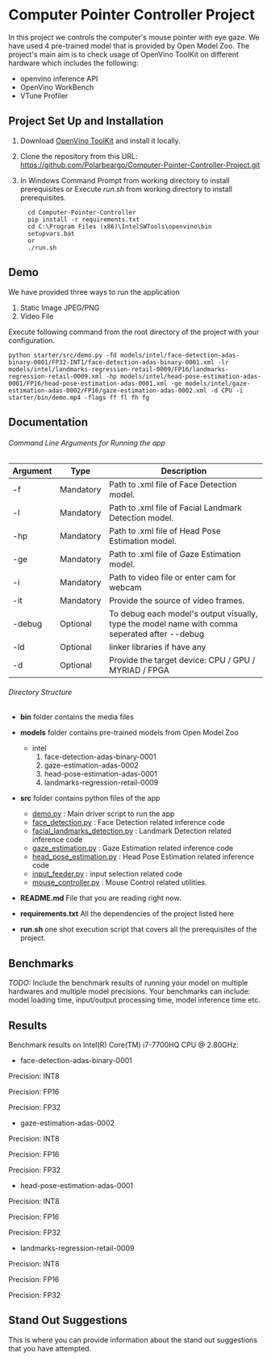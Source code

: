 # Computer Pointer Controller Project

In this project we controls the computer's mouse pointer with eye gaze.
We have used 4 pre-trained model that is provided by Open Model Zoo.
The project's main aim is to check usage of OpenVino ToolKit on different hardware
which includes the following:

- openvino inference API
- OpenVino WorkBench
- VTune Profiler

## Project Set Up and Installation

1. Download [OpenVino ToolKit](https://software.intel.com/content/www/us/en/develop/tools/openvino-toolkit/choose-download.html) and install it locally.

2. Clone the repository from this URL: https://github.com/Polarbeargo/Computer-Pointer-Controller-Project.git
           
3. In Windows Command Prompt from working directory to install prerequisites or Execute <i>run.sh</i> from working directory to install prerequisites.

         cd Computer-Pointer-Controller
         pip install -r requirements.txt
         cd C:\Program Files (x86)\IntelSWTools\openvino\bin
         setupvars.bat
         or
         ./run.sh


## Demo

We have provided three ways to run the application
1. Static Image JPEG/PNG
2. Video File

Execute following command from the root directory of the project with your configuration.
    
    python starter/src/demo.py -fd models/intel/face-detection-adas-binary-0001/FP32-INT1/face-detection-adas-binary-0001.xml -lr models/intel/landmarks-regression-retail-0009/FP16/landmarks-regression-retail-0009.xml -hp models/intel/head-pose-estimation-adas-0001/FP16/head-pose-estimation-adas-0001.xml -ge models/intel/gaze-estimation-adas-0002/FP16/gaze-estimation-adas-0002.xml -d CPU -i starter/bin/demo.mp4 -flags ff fl fh fg

## Documentation

###### Command Line Arguments for Running the app

Argument|Type|Description
| ------------- | ------------- | -------------
-f | Mandatory | Path to .xml file of Face Detection model.
-l | Mandatory | Path to .xml file of Facial Landmark Detection model.
-hp| Mandatory | Path to .xml file of Head Pose Estimation model.
-ge| Mandatory | Path to .xml file of Gaze Estimation model.
-i| Mandatory | Path to video file or enter cam for webcam
-it| Mandatory | Provide the source of video frames.
-debug  | Optional | To debug each model's output visually, type the model name with comma seperated after --debug
-ld | Optional | linker libraries if have any
-d | Optional | Provide the target device: CPU / GPU / MYRIAD / FPGA

###### Directory Structure

- <b>bin</b> folder contains the media files
- <b>models</b> folder contains pre-trained models from Open Model Zoo
    - intel
        1. face-detection-adas-binary-0001
        2. gaze-estimation-adas-0002
        3. head-pose-estimation-adas-0001
        4. landmarks-regression-retail-0009
- <b>src</b> folder contains python files of the app
    
    + [demo.py](./starter/src/demo.py) : Main driver script to run the app
    + [face_detection.py](./starter/src/face_detection.py) : Face Detection related inference code
    + [facial_landmarks_detection.py](./starter/src/facial_landmarks_detection.py) : Landmark Detection related inference code
    + [gaze_estimation.py](./starter/src/gaze_estimation.py) : Gaze Estimation related inference code
    + [head_pose_estimation.py](./starter/src/head_pose_estimation.py) : Head Pose Estimation related inference code
    + [input_feeder.py](./starter/src/input_feeder.py) : input selection related code
    + [mouse_controller.py](./starter/src/mouse_controller.py) : Mouse Control related utilities.
    
- <b>README.md</b> File that you are reading right now.
- <b>requirements.txt</b> All the dependencies of the project listed here
- <b>run.sh</b> one shot execution script that covers all the prerequisites of the project.

## Benchmarks
*TODO:* Include the benchmark results of running your model on multiple hardwares and multiple model precisions. Your benchmarks can include: model loading time, input/output processing time, model inference time etc.

## Results
Benchmark results on Intel(R) Core(TM) i7-7700HQ CPU @ 2.80GHz:

* face-detection-adas-binary-0001  
   
Precision: INT8  

Precision: FP16  

Precision: FP32  

* gaze-estimation-adas-0002 

Precision: INT8  

Precision: FP16  

Precision: FP32  

* head-pose-estimation-adas-0001

Precision: INT8  

Precision: FP16  

Precision: FP32  

* landmarks-regression-retail-0009 

Precision: INT8  

Precision: FP16  

Precision: FP32  

## Stand Out Suggestions
This is where you can provide information about the stand out suggestions that you have attempted.

